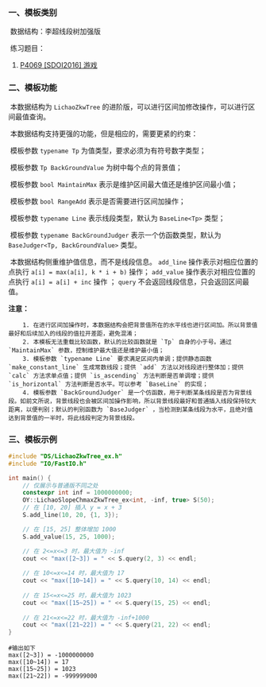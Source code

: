 ### 一、模板类别

​	数据结构：李超线段树加强版

​	练习题目：

1. [P4069 [SDOI2016] 游戏](https://www.luogu.com.cn/problem/P4069)

### 二、模板功能

​		本数据结构为 `LichaoZkwTree` 的进阶版，可以进行区间加修改操作，可以进行区间最值查询。

​		本数据结构支持更强的功能，但是相应的，需要更紧的约束：

​		模板参数 `typename Tp` 为值类型，要求必须为有符号数字类型；

​		模板参数 `Tp BackGroundValue` 为树中每个点的背景值；

​		模板参数 `bool MaintainMax` 表示是维护区间最大值还是维护区间最小值；

​		模板参数 `bool RangeAdd` 表示是否需要进行区间加操作；

​		模板参数 `typename Line` 表示线段类型，默认为 `BaseLine<Tp>` 类型；

​		模板参数 `typename BackGroundJudger` 表示一个仿函数类型，默认为 `BaseJudger<Tp, BackGroundValue>` 类型。

​		本数据结构侧重维护值信息，而不是线段信息。 `add_line` 操作表示对相应位置的点执行 `a[i] = max(a[i], k * i + b)` 操作； `add_value` 操作表示对相应位置的点执行 `a[i] = a[i] + inc` 操作 ； `query` 不会返回线段信息，只会返回区间最值。

**注意：**

		1. 在进行区间加操作时，本数据结构会把背景值所在的水平线也进行区间加。所以背景值最好和后续加入的线段的值拉开差距，避免混淆；
  		2. 本模板无法重载比较函数，默认的比较函数就是 `Tp` 自身的小于号。通过 `MaintainMax` 参数，控制维护最大值还是维护最小值；
  		3. 模板参数 `typename Line` 要求满足区间内单调；提供静态函数 `make_constant_line` 生成常数线段；提供 `add` 方法以对线段进行整体加；提供 `calc` 方法求单点值；提供 `is_ascending` 方法判断是否单调增；提供 `is_horizontal` 方法判断是否水平。可以参考 `BaseLine` 的实现；
  		4. 模板参数 `BackGroundJudger` 是一个仿函数，用于判断某条线段是否为背景线段。如前文所说，背景线段也会被区间加操作影响，所以背景线段最好和普通插入线段保持较大距离，以便判别；默认的判别函数为 `BaseJudger` ，当检测到某条线段为水平，且绝对值达到背景值的一半时，将此线段判定为背景线段。

### 三、模板示例

```c++
#include "DS/LichaoZkwTree_ex.h"
#include "IO/FastIO.h"

int main() {
    // 仅展示与普通版不同之处
    constexpr int inf = 1000000000;
    OY::LichaoSlopeChmaxZkwTree_ex<int, -inf, true> S(50);
    // 在 [10, 20] 插入 y = x + 3
    S.add_line(10, 20, {1, 3});

    // 在 [15, 25] 整体增加 1000
    S.add_value(15, 25, 1000);

    // 在 2<=x<=3 时，最大值为 -inf 
    cout << "max([2~3]) = " << S.query(2, 3) << endl;
    
    // 在 10<=x<=14 时，最大值为 17
    cout << "max([10~14]) = " << S.query(10, 14) << endl;
    
    // 在 15<=x<=25 时，最大值为 1023
    cout << "max([15~25]) = " << S.query(15, 25) << endl;
    
    // 在 21<=x<=22 时，最大值为 -inf+1000
    cout << "max([21~22]) = " << S.query(21, 22) << endl;
}
```

```
#输出如下
max([2~3]) = -1000000000
max([10~14]) = 17
max([15~25]) = 1023
max([21~22]) = -999999000

```

